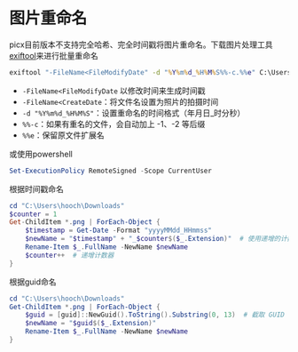 # 图片重命名

picx目前版本不支持完全哈希、完全时间戳将图片重命名。下载图片处理工具[exiftool](https://blog.csdn.net/m0_56182552/article/details/142977362)来进行批量重命名

```cmd
exiftool "-FileName<FileModifyDate" -d "%Y%m%d_%H%M%S%%-c.%%e" C:\Users\hooch\Downloads\*.png
```

* `-FileName<FileModifyDate` 以修改时间来生成时间戳
* `-FileName<CreateDate`：将文件名设置为照片的拍摄时间
* `-d "%Y%m%d_%H%M%S"`：设置重命名的时间格式（年月日_时分秒）
* `%%-c`：如果有重名的文件，会自动加上 -1、-2 等后缀
* `%%e`：保留原文件扩展名


或使用powershell

```powershell
Set-ExecutionPolicy RemoteSigned -Scope CurrentUser
```

根据时间戳命名

```powershell
cd "C:\Users\hooch\Downloads"
$counter = 1
Get-ChildItem *.png | ForEach-Object {
    $timestamp = Get-Date -Format "yyyyMMdd_HHmmss"
    $newName = "$timestamp" + "_$counter$($_.Extension)"  # 使用递增的计数器
    Rename-Item $_.FullName -NewName $newName
    $counter++  # 递增计数器
}
```

根据guid命名

```powershell
cd "C:\Users\hooch\Downloads"
Get-ChildItem *.png | ForEach-Object {
    $guid = [guid]::NewGuid().ToString().Substring(0, 13)  # 截取 GUID 的前 13 个字符
    $newName = "$guid$($_.Extension)"
    Rename-Item $_.FullName -NewName $newName
}
```



